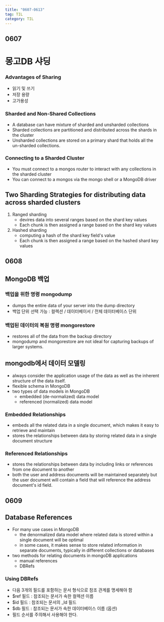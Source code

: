 ```yaml
---
title: "0607-0613"
tag: TIL
category: TIL
---
```

## 0607
# 몽고DB 샤딩




### Advantages of Sharing
* 읽기 및 쓰기
* 저장 용량
* 고가용성

### Sharded and Non-Shared Collections
* A database can have mixture of sharded and unsharded collections
* Sharded collections are partitioned and distributed across the shards in the cluster
* Unsharded collections are stored on a primary shard that holds all the un-sharded collections.

### Connecting to a Sharded Cluster
* You must connect to a mongos router to interact with any collections in the sharded cluster
* You can connect to a mongos via the mongo shell or a MongoDB driver

## Two Sharding Strategies for distributing data across sharded clusters
1. Ranged sharding
	* devires data into several ranges based on the shard key values
	* Each chunk is then assigned a range based on the shard key values
2. Hashed sharding
	* computing a hash of the shard key field's value
	* Each chunk is then assigned a range based on the hashed shard key values

## 0608
## MongoDB 백업
### 백업을 위한 명령 mongodump
* dumps the entire data of your server into the dump directory
* 백업 단위 선택 가능 : 컬렉션 / 데이터베이서 / 전체 데이터베이스 단위

### 백업된 데이터의 복원 명령 mongorestore
* restores all of the data from the backup directory
* mongodump and mongorestore are not ideal for capturing backups of larger systems.

## mongodb에서 데이터 모델링
* always consider the application usage of the data as well as the inherent structure of the data itself.
* flexible schema in MongoDB
* two types of data models in MongoDB
	* embedded (de-normalized) data model
	* referenced (normalized) data model

### Embedded Relationships
* embeds all the related data in a single document, which makes it easy to retrieve and maintain
* stores the relationships between data by storing related data in a single document structure

### Referenced Relationships
* stores the relationships between data by including links or references from one document to another
* both the user and address documents will be maintained separately but the user document will contain a field that will reference the address document's id field.

## 0609
## Database References
* For many use cases in MongoDB
	* the denormalized data model where related data is stored within a single document will be optimal
	* in some cases, it makes sense to store related information in separate documents, typically in different collections or databases
* two methods for relating documents in mongoDB applications
	* manual references
	* DBRefs

### Using DBRefs
* 다음 3개의 필드를 포함하는 문서 형식으로 참조 관계를 명세해야 함
* $ref 필드 : 참조되는 문서가 속한 컬렉션 이름
* $id 필드 : 참조되는 문서의 _Id 필드
* $db 필드 : 참조되는 문서가 속한 데이터베이스 이름 (옵션)
* 필드 순서를 주의해서 사용해야 한다.